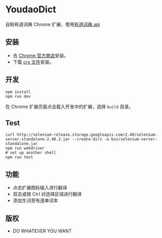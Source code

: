 # YoudaoDict

自制有道词典 Chrome 扩展，使用[有道词典 api](http://fanyi.youdao.com/openapi)

## 安装

* 去 [Chrome 官方商店](https://chrome.google.com/webstore/detail/youdao-dict/geboigdomoihijcamklnhlcgnnpdgkmg)安装。
* 下载 [crx 文件](https://github.com/youngdze/YoudaoDict/releases)安装。

## 开发

```shell
npm install
npm run dev
```

在 Chrome 扩展页面点击载入开发中的扩展，选择 `build` 目录。

## Test

```shell
curl http://selenium-release.storage.googleapis.com/2.48/selenium-server-standalone-2.48.2.jar --create-dirs -o bin/selenium-server-standalone.jar
npm run webdriver
# set up another shell
npm run test
```

## 功能

* 点击扩展图标输入进行翻译
* 双击或按 Ctrl 对选择区域进行翻译
* 添加生词至有道单词本

## 版权

* DO WHATEVER YOU WANT
